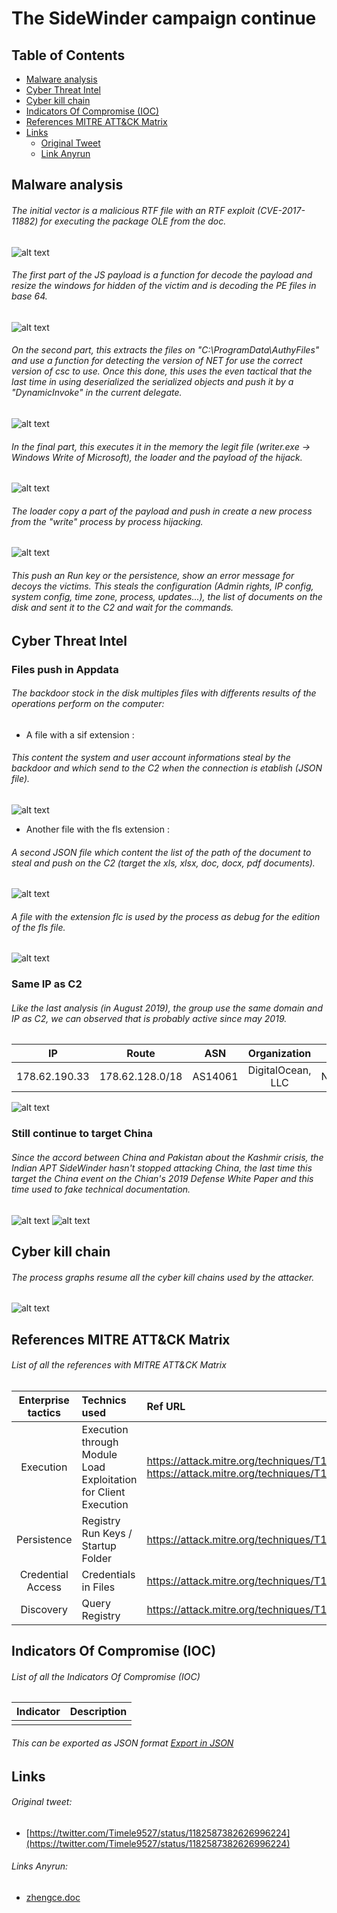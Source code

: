 # The SideWinder campaign continue
## Table of Contents
* [Malware analysis](#Malware-analysis)
* [Cyber Threat Intel](#Cyber-Threat-Intel)
* [Cyber kill chain](#Cyber-kill-chain)
* [Indicators Of Compromise (IOC)](#IOC)
* [References MITRE ATT&CK Matrix](#Ref-MITRE-ATTACK)
* [Links](#Links)
  + [Original Tweet](#Original-Tweet)
  + [Link Anyrun](#Links-Anyrun)

## Malware analysis <a name="Malware-analysis"></a>
###### The initial vector is a malicious RTF file with an RTF exploit (CVE-2017-11882) for executing the package OLE from the doc.
![alt text](https://raw.githubusercontent.com/StrangerealIntel/CyberThreatIntel/master/Indian/APT/SideWinder/11-10-2019/Pictures/October%202019/obj.PNG)
###### The first part of the JS payload is a function for decode the payload and resize the windows for hidden of the victim and is decoding the PE files in base 64.
![alt text](https://raw.githubusercontent.com/StrangerealIntel/CyberThreatIntel/master/Indian/APT/SideWinder/11-10-2019/Pictures/October%202019/jspay1.PNG)
###### On the second part, this extracts the files on "C:\ProgramData\AuthyFiles\" and use a function for detecting the version of NET for use the correct version of csc to use. Once this done, this uses the even tactical that the last time in using deserialized the serialized objects and push it by a "DynamicInvoke" in the current delegate.
![alt text](https://raw.githubusercontent.com/StrangerealIntel/CyberThreatIntel/master/Indian/APT/SideWinder/11-10-2019/Pictures/October%202019/jspay2.PNG)
###### In the final part, this executes it in the memory the legit file (writer.exe -> Windows Write of Microsoft), the loader and the payload of the hijack.
![alt text](https://raw.githubusercontent.com/StrangerealIntel/CyberThreatIntel/master/Indian/APT/SideWinder/11-10-2019/Pictures/October%202019/jspay3.PNG)
###### The loader copy a part of the payload and push in create a new process from the "write" process by process hijacking. 
![alt text](https://raw.githubusercontent.com/StrangerealIntel/CyberThreatIntel/master/Indian/APT/SideWinder/11-10-2019/Pictures/October%202019/dll1.PNG)
###### This push an Run key or the persistence, show an error message for decoys the victims. This steals the configuration (Admin rights, IP config, system config, time zone, process, updates...), the list of documents on the disk and sent it to the C2 and wait for the commands.
## Cyber Threat Intel <a name="Cyber-Threat-Intel"></a>
### Files push in Appdata
###### The backdoor stock in the disk multiples files with differents results of the operations perform on the computer:
 + A file with a sif extension :
###### This content the system and user account informations steal by the backdoor and which send to the C2 when the connection is etablish (JSON file).
![alt text](https://raw.githubusercontent.com/StrangerealIntel/CyberThreatIntel/master/Indian/APT/SideWinder/11-10-2019/Pictures/October%202019/ext1.png)
+ Another file with the fls extension :
###### A second JSON file which content the list of the path of the document to steal and push on the C2 (target the xls, xlsx, doc, docx, pdf documents).
![alt text](https://raw.githubusercontent.com/StrangerealIntel/CyberThreatIntel/master/Indian/APT/SideWinder/11-10-2019/Pictures/October%202019/ext2.png)
###### A file with the extension flc is used by the process as debug for the edition of the fls file.
![alt text](https://raw.githubusercontent.com/StrangerealIntel/CyberThreatIntel/master/Indian/APT/SideWinder/11-10-2019/Pictures/October%202019/extunsed.png)
### Same IP as C2 
###### Like the last analysis (in August 2019), the group use the same domain and IP as C2, we can observed that is probably active since may 2019.
|IP|Route|ASN|Organization|Country|City|Coordinates|
| :---------------: | :---------------: | :---------------: |:---------------: |:---------------: |:---------------: |:---------------: |
|178.62.190.33|178.62.128.0/18|AS14061|DigitalOcean, LLC|Netherlands|Amsterdam| 52.3740,4.8897|

![alt text](https://raw.githubusercontent.com/StrangerealIntel/CyberThreatIntel/master/Indian/APT/SideWinder/11-10-2019/Pictures/October%202019/whois.png)
### Still continue to target China
###### Since the accord between China and Pakistan about the Kashmir crisis, the Indian APT SideWinder hasn't stopped attacking China, the last time this target the China event on the Chian's 2019 Defense White Paper and this time used to fake technical documentation.
![alt text](https://raw.githubusercontent.com/StrangerealIntel/CyberThreatIntel/master/Indian/APT/SideWinder/11-10-2019/Pictures/October%202019/eventchina1.png)
![alt text](https://raw.githubusercontent.com/StrangerealIntel/CyberThreatIntel/master/Indian/APT/SideWinder/11-10-2019/Pictures/October%202019/eventchina2.png)

## Cyber kill chain <a name="Cyber-kill-chain"></a>
###### The process graphs resume all the cyber kill chains used by the attacker. 
![alt text](https://raw.githubusercontent.com/StrangerealIntel/CyberThreatIntel/master/Indian/APT/SideWinder/11-10-2019/Pictures/October%202019/CyberKill.png)
## References MITRE ATT&CK Matrix <a name="Ref-MITRE-ATTACK"></a>
###### List of all the references with MITRE ATT&CK Matrix

|Enterprise tactics|Technics used|Ref URL|
| :---------------: |:-------------| :------------- |
|Execution|Execution through Module Load<br>Exploitation for Client Execution|https://attack.mitre.org/techniques/T1129/<br>https://attack.mitre.org/techniques/T1203/|
|Persistence|Registry Run Keys / Startup Folder|https://attack.mitre.org/techniques/T1060/|
|Credential Access|Credentials in Files|https://attack.mitre.org/techniques/T1081/|
|Discovery|Query Registry|https://attack.mitre.org/techniques/T1012/|

## Indicators Of Compromise (IOC) <a name="IOC"></a>
###### List of all the Indicators Of Compromise (IOC)
|Indicator|Description|
| ------------- |:-------------:|
|||

###### This can be exported as JSON format [Export in JSON]()	

## Links <a name="Links"></a>
###### Original tweet: 
* [https://twitter.com/Timele9527/status/1182587382626996224](https://twitter.com/Timele9527/status/1182587382626996224) <a name="Original-Tweet"></a>
###### Links Anyrun: <a name="Links-Anyrun"></a>
* [zhengce.doc](https://app.any.run/tasks/7cdd1bfc-f0a3-4dd6-a29c-5ed70a77e76c)
